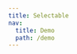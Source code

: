 ```yaml
---
title: Selectable
nav:
  title: Demo
  path: /demo
---
```


<code src="../examples/selectable.jsx"></code>
